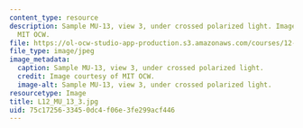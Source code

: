 ```yaml
---
content_type: resource
description: Sample MU-13, view 3, under crossed polarized light. Image courtesy of
  MIT OCW.
file: https://ol-ocw-studio-app-production.s3.amazonaws.com/courses/12-109-petrology-fall-2005/75c1725633450dc4f06e3fe299acf446_L12_MU_13_3.jpg
file_type: image/jpeg
image_metadata:
  caption: Sample MU-13, view 3, under crossed polarized light.
  credit: Image courtesy of MIT OCW.
  image-alt: Sample MU-13, view 3, under crossed polarized light.
resourcetype: Image
title: L12_MU_13_3.jpg
uid: 75c17256-3345-0dc4-f06e-3fe299acf446
---
```

